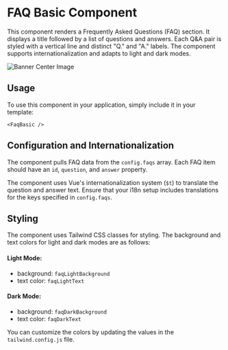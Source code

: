 # FAQ Basic Component


This component renders a Frequently Asked Questions (FAQ) section. It displays a title followed by a list of questions and answers. Each Q&A pair is styled with a vertical line and distinct "Q." and "A." labels. The component supports internationalization and adapts to light and dark modes.

![Banner Center Image](/BannerCenter.png)


## Usage

To use this component in your application, simply include it in your template:

```
<FaqBasic />
```


## Configuration and Internationalization

The component pulls FAQ data from the `config.faqs` array. Each FAQ item should have an `id`, `question`, and `answer` property.


The component uses Vue's internationalization system (`$t`) to translate the question and answer text. Ensure that your i18n setup includes translations for the keys specified in `config.faqs`.


## Styling

The component uses Tailwind CSS classes for styling. The background and text colors for light and dark modes are as follows:

#### Light Mode:

- background: `faqLightBackground`
- text color: `faqLightText`

#### Dark Mode:
- background: `faqDarkBackground`
- text color: `faqDarkText`

You can customize the colors by updating the values in the `tailwind.config.js` file.
